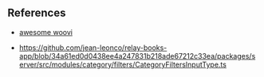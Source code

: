 ## References

- [awesome woovi](https://github.com/entria/awesome-woovi-challenge)

- https://github.com/jean-leonco/relay-books-app/blob/34a61ed0d0438ee4a247831b218ade67212c33ea/packages/server/src/modules/category/filters/CategoryFiltersInputType.ts
